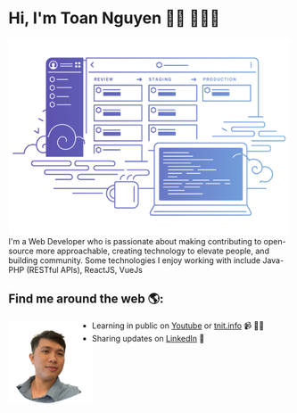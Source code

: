 # Hi, I'm Toan Nguyen 👋🏾 👩🏾‍💻

<img src="https://github.com/toannguyenit/portfolio-v1/blob/main/public/hero/bg2.png?raw=true" alt="banner">
I'm a Web Developer who is passionate about making contributing to open-source more approachable, creating technology to elevate people, and building community. Some technologies I enjoy working with include Java-PHP (RESTful APIs), ReactJS, VueJs  


## Find me around the web 🌎: 
<a href="https://tnit.info/" target="blank"><img align="left" width="150" height="150" src="https://github.com/toannguyenit/portfolio-v1/blob/main/public/hero/dev.png?raw=true"></a>
- Learning in public on <a href="https://www.youtube.com/@toannvs" target="blank">Youtube</a> or <a href="https://tnit.info/" target="blank">tnit.info</a> 📹 ✍🏾
- Sharing updates on <a href="https://www.linkedin.com/in/toan-nguyen-b667422b1/" target="blank">LinkedIn</a> 💼

